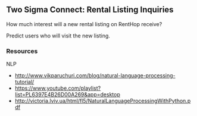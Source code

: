 ## Two Sigma Connect: Rental Listing Inquiries

How much interest will a new rental listing on RentHop receive?

Predict users who will visit the new listing.


### Resources 

NLP 

- http://www.vikparuchuri.com/blog/natural-language-processing-tutorial/
- https://www.youtube.com/playlist?list=PL6397E4B26D00A269&app=desktop
- http://victoria.lviv.ua/html/fl5/NaturalLanguageProcessingWithPython.pdf

